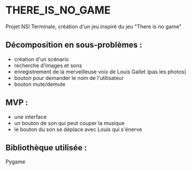 # THERE_IS_NO_GAME
Projet NSI Terminale, création d'un jeu inspiré du jeu "There is no game"
## Décomposition en sous-problèmes :
- création d'un scénario
- recherche d'images et sons
- enregistrement de la merveilleuse voix de Louis Gallet (pas les photos)
- bouton pour demander le nom de l'utilisateur
- bouton mute/demute

## MVP :
- une interface 
- un bouton de son qui peut couper la musique
- le bouton du son se déplace avec Louis qui s'énerve


## Bibliothèque utilisée :
Pygame
